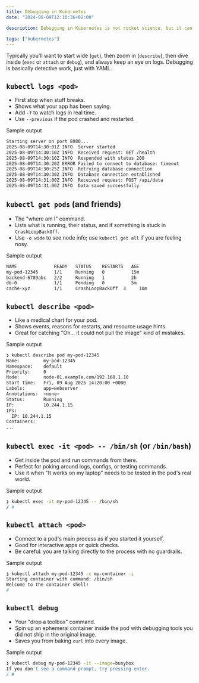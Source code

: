 ```yaml
---
title: Debugging in Kubernetes
date: "2024-08-09T12:10:36+02:00"

description: Debugging in Kubernetes is not rocket science, but it can feel like it when your pod refuses to behave. Here are some useful `kubectl` commands.

tags: ["kubernetes"]
---
```


Typically you'll want to start wide (`get`), then zoom in (`describe`), then dive inside (`exec` or `attach` or `debug`), and always keep an eye on logs.
Debugging is basically detective work, just with YAML.

## `kubectl logs <pod>`

- First stop when stuff breaks.
- Shows what your app has been saying.
- Add `-f` to watch logs in real time.
- Use `--previous` if the pod crashed and restarted.

Sample output

```bash
Starting server on port 8080...
2025-08-09T14:30:01Z INFO  Server started
2025-08-09T14:30:10Z INFO  Received request: GET /health
2025-08-09T14:30:10Z INFO  Responded with status 200
2025-08-09T14:30:20Z ERROR Failed to connect to database: timeout
2025-08-09T14:30:25Z INFO  Retrying database connection
2025-08-09T14:30:30Z INFO  Database connection established
2025-08-09T14:31:00Z INFO  Received request: POST /api/data
2025-08-09T14:31:00Z INFO  Data saved successfully
```

## `kubectl get pods` (and friends)

- The "where am I" command.
- Lists what is running, their status, and if something is stuck in `CrashLoopBackOff`.
- Use `-o wide` to see node info; use `kubectl get all` if you are feeling nosy.

Sample output

```bash
NAME              READY   STATUS    RESTARTS   AGE
my-pod-12345      1/1     Running   0          15m
backend-6789abc   2/2     Running   1          2h
db-0              1/1     Pending   0          5m
cache-xyz         1/1     CrashLoopBackOff  3     10m
```

## `kubectl describe <pod>`

- Like a medical chart for your pod.
- Shows events, reasons for restarts, and resource usage hints.
- Great for catching "Oh... it could not pull the image" kind of mistakes.

Sample output

```bash
❯ kubectl describe pod my-pod-12345
Name:         my-pod-12345
Namespace:    default
Priority:     0
Node:         node-01.example.com/192.168.1.10
Start Time:   Fri, 09 Aug 2025 14:20:00 +0000
Labels:       app=webserver
Annotations:  <none>
Status:       Running
IP:           10.244.1.15
IPs:
  IP: 10.244.1.15
Containers:
...
```

## `kubectl exec -it <pod> -- /bin/sh` (or `/bin/bash`)

- Get inside the pod and run commands from there.
- Perfect for poking around logs, configs, or testing commands.
- Use it when "It works on my laptop" needs to be tested in the pod's real world.

Sample output

```bash
❯ kubectl exec -it my-pod-12345 -- /bin/sh
/ #
```

## `kubectl attach <pod>`

- Connect to a pod's main process as if you started it yourself.
- Good for interactive apps or quick checks.
- Be careful: you are talking directly to the process with no guardrails.

Sample output

```bash
❯ kubectl attach my-pod-12345 -c my-container -i
Starting container with command: /bin/sh
Welcome to the container shell!
#
```

## `kubectl debug`

- Your "drop a toolbox" command.
- Spin up an ephemeral container inside the pod with debugging tools you did not ship in the original image.
- Saves you from baking `curl` into every image.

Sample output

```bash
❯ kubectl debug my-pod-12345 -it --image=busybox
If you don't see a command prompt, try pressing enter.
/ #
```
